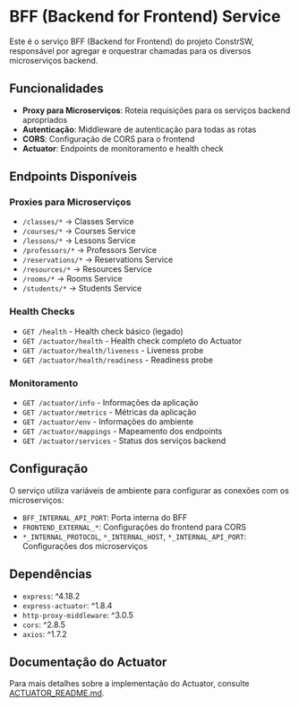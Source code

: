 # BFF (Backend for Frontend) Service

Este é o serviço BFF (Backend for Frontend) do projeto ConstrSW, responsável por agregar e orquestrar chamadas para os diversos microserviços backend.

## Funcionalidades

- **Proxy para Microserviços**: Roteia requisições para os serviços backend apropriados
- **Autenticação**: Middleware de autenticação para todas as rotas
- **CORS**: Configuração de CORS para o frontend
- **Actuator**: Endpoints de monitoramento e health check

## Endpoints Disponíveis

### Proxies para Microserviços
- `/classes/*` → Classes Service
- `/courses/*` → Courses Service  
- `/lessons/*` → Lessons Service
- `/professors/*` → Professors Service
- `/reservations/*` → Reservations Service
- `/resources/*` → Resources Service
- `/rooms/*` → Rooms Service
- `/students/*` → Students Service

### Health Checks
- `GET /health` - Health check básico (legado)
- `GET /actuator/health` - Health check completo do Actuator
- `GET /actuator/health/liveness` - Liveness probe
- `GET /actuator/health/readiness` - Readiness probe

### Monitoramento
- `GET /actuator/info` - Informações da aplicação
- `GET /actuator/metrics` - Métricas da aplicação
- `GET /actuator/env` - Informações do ambiente
- `GET /actuator/mappings` - Mapeamento dos endpoints
- `GET /actuator/services` - Status dos serviços backend

## Configuração

O serviço utiliza variáveis de ambiente para configurar as conexões com os microserviços:

- `BFF_INTERNAL_API_PORT`: Porta interna do BFF
- `FRONTEND_EXTERNAL_*`: Configurações do frontend para CORS
- `*_INTERNAL_PROTOCOL`, `*_INTERNAL_HOST`, `*_INTERNAL_API_PORT`: Configurações dos microserviços

## Dependências

- `express`: ^4.18.2
- `express-actuator`: ^1.8.4
- `http-proxy-middleware`: ^3.0.5
- `cors`: ^2.8.5
- `axios`: ^1.7.2

## Documentação do Actuator

Para mais detalhes sobre a implementação do Actuator, consulte [ACTUATOR_README.md](./ACTUATOR_README.md).